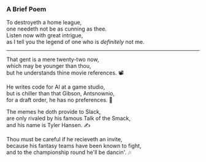 ### A Brief Poem

To destroyeth a home league, <br>
one needeth not be as cunning as thee. <br>
Listen now with great intrigue, <br>
as I tell you the legend of one who is _definitely_ not me.

--- 

That gent is a mere twenty-two now, <br>
which may be younger than thou, <br>
but he understands thine movie references. &#128253;


He writes code for AI at a game studio, <br>
but is chiller than that Gibson, Antsnownio, <br>
for a draft order, he has no preferences. &#127847;

The memes he doth provide to Slack, <br>
are only rivaled by his famous Talk of the Smack, <br>
and his name is Tyler Hansen. &#9997;

Thou must be careful if he recieveth an invite, <br>
because his fantasy teams have been known to fight, <br>
and to the championship round he'll be dancin'. &#127926;
